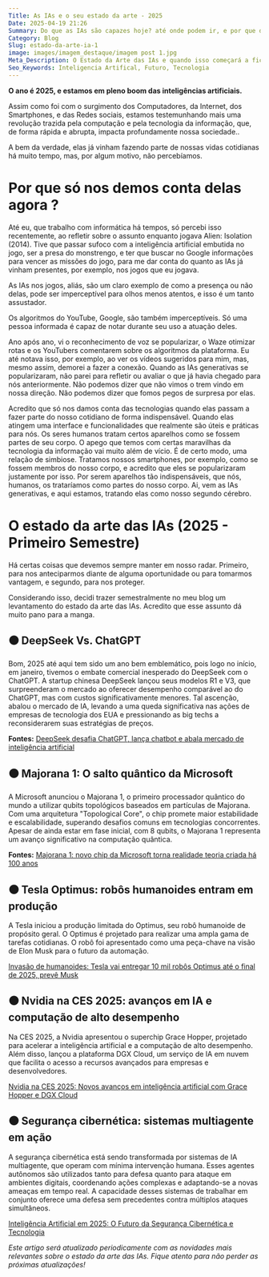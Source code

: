 ```yaml
---
Title: As IAs e o seu estado da arte - 2025
Date: 2025-04-19 21:26
Summary: Do que as IAs são capazes hoje? até onde podem ir, e por que devemos  nos manter vigilantes? 
Category: Blog
Slug: estado-da-arte-ia-1
image: images/imagem_destaque/imagem post 1.jpg
Meta_Description: O Estado da Arte das IAs e quando isso começará a ficar preocupante
Seo_Keywords: Inteligencia Artifical, Futuro, Tecnologia
---
```


**O ano é 2025, e estamos em pleno boom das inteligências artificiais.**

Assim como foi com o surgimento dos Computadores, da Internet, dos Smartphones, e das Redes sociais, estamos testemunhando mais uma revolução trazida pela computação e pela tecnologia da informação, que, de forma rápida e abrupta, impacta profundamente nossa sociedade..  

A bem da verdade, elas já vinham fazendo parte de nossas vidas cotidianas há muito tempo, mas, por algum motivo, não percebíamos.  


# Por que só nos demos conta delas agora ?

Até eu, que trabalho com informática há tempos, só percebi isso recentemente, ao refletir sobre o assunto enquanto jogava Alien: Isolation (2014). Tive que passar sufoco com a inteligência artificial embutida no jogo, ser a presa do monstrengo, e ter que buscar no Google informações para vencer as missões do jogo, para me dar conta do quanto as IAs já vinham presentes, por exemplo, nos jogos que eu jogava.  

As IAs nos jogos, aliás, são um claro exemplo de como a presença ou não delas, pode ser imperceptível para olhos menos atentos, e isso é um tanto assustador.

Os algoritmos do YouTube, Google, são também imperceptíveis. Só uma pessoa informada é capaz de notar durante seu uso a atuação deles.  

Ano após ano, vi o reconhecimento de voz se popularizar, o Waze otimizar rotas e os YouTubers comentarem sobre os algoritmos da plataforma. Eu até notava isso, por exemplo, ao ver os vídeos sugeridos para mim, mas, mesmo assim, demorei a fazer a conexão. Quando as IAs generativas se popularizaram, não parei para refletir ou avaliar o que já havia chegado para nós anteriormente. Não podemos dizer que não vimos o trem vindo em nossa direção. Não podemos dizer que fomos pegos de surpresa por elas. 

Acredito que só nos damos conta das tecnologias quando elas passam a fazer parte do nosso cotidiano de forma indispensável. Quando elas atingem uma interface e funcionalidades que realmente são úteis e práticas para nós. Os seres humanos tratam certos aparelhos como se fossem partes de seu corpo. O apego que temos com certas maravilhas da tecnologia da informação vai muito além de vício. É de certo modo, uma relação de simbiose. Tratamos nossos smartphones, por exemplo, como se fossem membros do nosso corpo, e acredito que eles se popularizaram justamente por isso. Por serem aparelhos tão indispensáveis, que nós, humanos, os trataríamos como partes do nosso corpo. Ai, vem as IAs generativas, e aqui estamos, tratando elas como nosso segundo cérebro.  


# O estado da arte das IAs (2025 - Primeiro Semestre)

Há certas coisas que devemos sempre manter em nosso radar. Primeiro, para nos anteciparmos diante de alguma oportunidade ou para tomarmos vantagem, e segundo, para nos proteger.​

Considerando isso, decidi trazer semestralmente no meu blog um levantamento do estado da arte das IAs. Acredito que esse assunto dá muito pano para a manga.  


## ⚫ DeepSeek Vs. ChatGPT

Bom, 2025 até aqui tem sido um ano bem emblemático, pois logo no início, em janeiro, tivemos o embate comercial inesperado do DeepSeek com o ChatGPT.
A startup chinesa DeepSeek lançou seus modelos R1 e V3, que surpreenderam o mercado ao oferecer desempenho comparável ao do ChatGPT, mas com custos significativamente menores.
Tal ascenção, abalou o mercado de IA, levando a uma queda significativa nas ações de empresas de tecnologia dos EUA e pressionando as big techs a reconsiderarem suas estratégias de preços.

**Fontes:** [DeepSeek desafia ChatGPT, lança chatbot e abala mercado de inteligência artificial](https://www.uol.com.br/tilt/ultimas-noticias/estado/2025/01/27/deepseek-desafia-chatgpt-lanca-chatbot-e-abala-mercado-de-inteligencia-artificial.htm?utm_source=chatgpt.com)  


## ⚫ Majorana 1: O salto quântico da Microsoft

A Microsoft anunciou o Majorana 1, o primeiro processador quântico do mundo a utilizar qubits topológicos baseados em partículas de Majorana. Com uma arquitetura "Topological Core", o chip promete maior estabilidade e escalabilidade, superando desafios comuns em tecnologias concorrentes. Apesar de ainda estar em fase inicial, com 8 qubits, o Majorana 1 representa um avanço significativo na computação quântica.

**Fontes:** [Majorana 1: novo chip da Microsoft torna realidade teoria criada há 100 anos](https://www.techtudo.com.br/noticias/2025/02/majorana-1-novo-chip-da-microsoft-torna-realidade-teoria-criada-ha-100-anos-edsoftwares.ghtml)  


## ⚫ Tesla Optimus: robôs humanoides entram em produção

A Tesla iniciou a produção limitada do Optimus, seu robô humanoide de propósito geral. O Optimus é projetado para realizar uma ampla gama de tarefas cotidianas. O robô foi apresentado como uma peça-chave na visão de Elon Musk para o futuro da automação. 

[Invasão de humanoides: Tesla vai entregar 10 mil robôs Optimus até o final de 2025, prevê Musk](https://www.tecmundo.com.br/mercado/402179-invasao-de-humanoides-tesla-vai-entregar-10-mil-robos-optimus-ate-o-final-de-2025-preve-musk.htm)  


## ⚫ Nvidia na CES 2025: avanços em IA e computação de alto desempenho


Na CES 2025, a Nvidia apresentou o superchip Grace Hopper, projetado para acelerar a inteligência artificial e a computação de alto desempenho. Além disso, lançou a plataforma DGX Cloud, um serviço de IA em nuvem que facilita o acesso a recursos avançados para empresas e desenvolvedores. 

[Nvidia na CES 2025: Novos avanços em inteligência artificial com Grace Hopper e DGX Cloud](https://nawebmarketing.com.br/blog/nvidia-na-ces-2025-novos-avancos-inteligencia-artificial-co/?utm_source=chatgpt.com)  


## ⚫ Segurança cibernética: sistemas multiagente em ação


A segurança cibernética está sendo transformada por sistemas de IA multiagente, que operam com mínima intervenção humana. Esses agentes autônomos são utilizados tanto para defesa quanto para ataque em ambientes digitais, coordenando ações complexas e adaptando-se a novas ameaças em tempo real. A capacidade desses sistemas de trabalhar em conjunto oferece uma defesa sem precedentes contra múltiplos ataques simultâneos.

[Inteligência Artificial em 2025: O Futuro da Segurança Cibernética e Tecnologia](https://www.gizmodo.com.br/inteligencia-artificial-em-2025-o-futuro-da-seguranca-cibernetica-e-tecnologia-5049?utm_source=chatgpt.com)  




*Este artigo será atualizado periodicamente com as novidades mais relevantes sobre o estado da arte das IAs. Fique atento para não perder as próximas atualizações!*